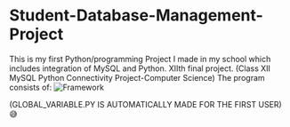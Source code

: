 # Student-Database-Management-Project
This is my first Python/programming Project I made in my school which includes integration of MySQL and Python. XIIth final project.
(Class XII MySQL Python Connectivity Project-Computer Science)
The program consists of:
![Framework](https://user-images.githubusercontent.com/97693745/150538960-8db3a773-82e4-4a90-8599-8c4c62916b1c.jpg)



(GLOBAL_VARIABLE.PY IS AUTOMATICALLY MADE FOR THE FIRST USER)😅

